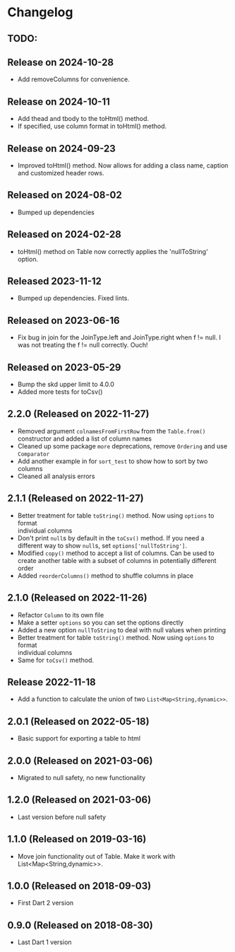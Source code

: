 # Changelog

## TODO:

## Release on 2024-10-28
- Add removeColumns for convenience. 

## Release on 2024-10-11
- Add thead and tbody to the toHtml() method. 
- If specified, use column format in toHtml() method. 

## Release on 2024-09-23
- Improved toHtml() method.  Now allows for adding a class name, caption and 
  customized header rows. 

## Released on 2024-08-02
- Bumped up dependencies

## Released on 2024-02-28
- toHtml() method on Table now correctly applies the 'nullToString' option.

## Released 2023-11-12
- Bumped up dependencies.  Fixed lints.

## Released on 2023-06-16
- Fix bug in join for the JoinType.left and JoinType.right when f != null.
  I was not treating the f != null correctly.  Ouch!

## Released on 2023-05-29
- Bump the skd upper limit to 4.0.0
- Added more tests for toCsv()

## 2.2.0 (Released on 2022-11-27)
- Removed argument `colnamesFromFirstRow` from the `Table.from()` constructor and 
  added a list of column names    
- Cleaned up some package `more` deprecations, remove `Ordering` and use `Comparator`
- Add another example in for `sort_test` to show how to sort by two columns
- Cleaned all analysis errors

## 2.1.1 (Released on 2022-11-27)
- Better treatment for table `toString()` method.  Now using `options` to format  
  individual columns
- Don't print `null`s by default in the `toCsv()` method.  If you need a
  different way to show `null`s, set `options['nullToString']`.
- Modified `copy()` method to accept a list of columns.  Can be used to create 
  another table with a subset of columns in potentially different order
- Added `reorderColumns()` method to shuffle columns in place

## 2.1.0 (Released on 2022-11-26)
- Refactor `Column` to its own file
- Make a setter `options` so you can set the options directly
- Added a new option `nullToString` to deal with null values when printing 
- Better treatment for table `toString()` method.  Now using `options` to format  
individual columns
- Same for `toCsv()` method.  

## Release 2022-11-18
- Add a function to calculate the union of two `List<Map<String,dynamic>>`.   

## 2.0.1 (Released on 2022-05-18)
- Basic support for exporting a table to html

## 2.0.0 (Released on 2021-03-06)
- Migrated to null safety, no new functionality

## 1.2.0 (Released on 2021-03-06)
- Last version before null safety

## 1.1.0 (Released on 2019-03-16)
- Move join functionality out of Table.  Make it work with List<Map<String,dynamic>>.

## 1.0.0 (Released on 2018-09-03)
- First Dart 2 version

## 0.9.0 (Released on 2018-08-30)
- Last Dart 1 version